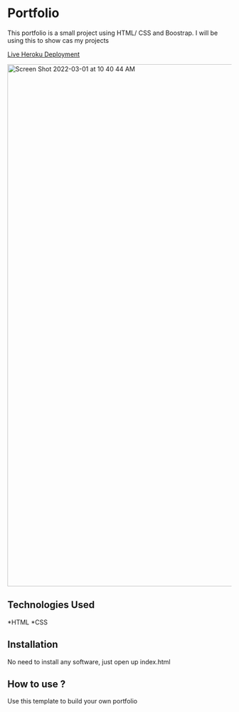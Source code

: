 # Portfolio
This portfolio is a small project using HTML/ CSS and Boostrap. I will be using this to show cas my projects

[Live Heroku Deployment](https://portfolio-tamiru.herokuapp.com/)

<img width="1172" alt="Screen Shot 2022-03-01 at 10 40 44 AM" src="https://user-images.githubusercontent.com/95067041/156210949-66181505-6fd8-4f7f-a4fa-6e6985d2e008.png">


## Technologies Used

*HTML
*CSS

## Installation

No need to install any software, just open up index.html

## How to use ?

Use this template to build your own portfolio
